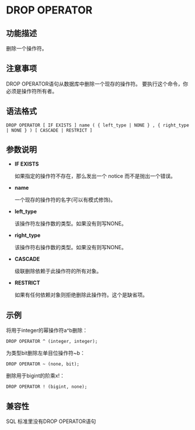 # DROP OPERATOR<a name="ZH-CN_TOPIC_0000001080547824"></a>

## 功能描述<a name="section113331284191"></a>

删除一个操作符。

## 注意事项<a name="section1685724811811"></a>

DROP OPERATOR语句从数据库中删除一个现存的操作符。 要执行这个命令，你必须是操作符所有者。

## 语法格式<a name="section122664751912"></a>

```
DROP OPERATOR [ IF EXISTS ] name ( { left_type | NONE } , { right_type | NONE } ) [ CASCADE | RESTRICT ]
```

## 参数说明<a name="section48568352146"></a>

-   **IF EXISTS**

    如果指定的操作符不存在，那么发出一个 notice 而不是抛出一个错误。

-   **name**

    一个现存的操作符的名字\(可以有模式修饰\)。

-   **left\_type**

    该操作符左操作数的类型。如果没有则写NONE。

-   **right\_type**

    该操作符右操作数的类型。如果没有则写NONE。

-   **CASCADE**

    级联删除依赖于此操作符的所有对象。

-   **RESTRICT**

    如果有任何依赖对象则拒绝删除此操作符。这个是缺省项。


## 示例<a name="section95851353171318"></a>

将用于integer的幂操作符a^b删除：

```
DROP OPERATOR ^ (integer, integer);
```

为类型bit删除左单目位操作符\~b：

```
DROP OPERATOR ~ (none, bit);
```

删除用于bigint的阶乘x!：

```
DROP OPERATOR ! (bigint, none);
```

## 兼容性<a name="section135891317111410"></a>

SQL 标准里没有DROP OPERATOR语句

